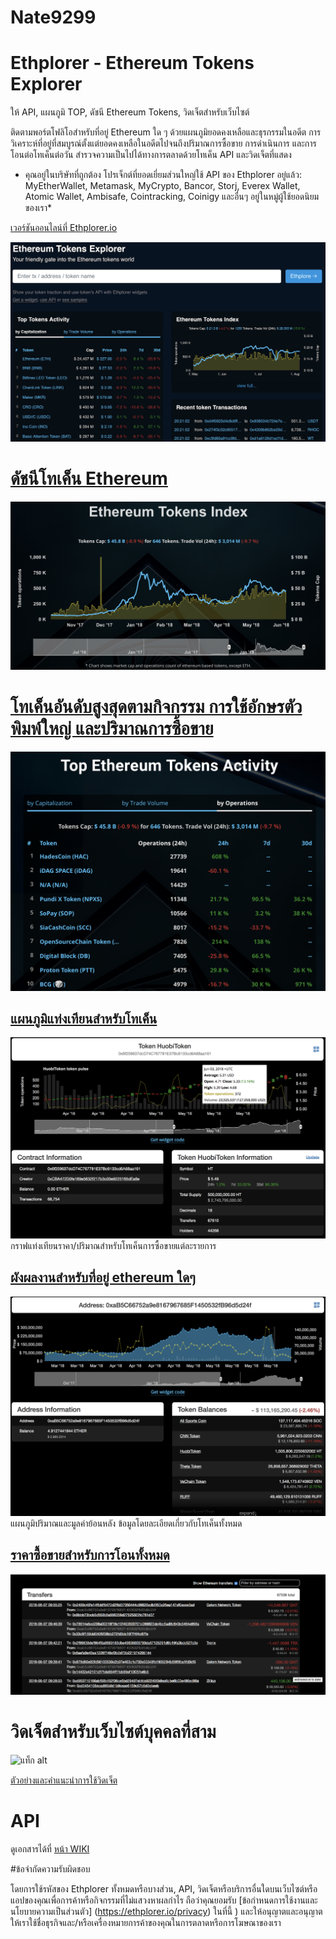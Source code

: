 # Nate9299
# Ethplorer - Ethereum Tokens Explorer

ให้ API, แผนภูมิ TOP, ดัชนี Ethereum Tokens, วิดเจ็ตสำหรับเว็บไซต์

ติดตามพอร์ตโฟลิโอสำหรับที่อยู่ Ethereum ใด ๆ ด้วยแผนภูมิยอดคงเหลือและธุรกรรมในอดีต การวิเคราะห์ที่อยู่ที่สมบูรณ์ตั้งแต่ยอดคงเหลือในอดีตไปจนถึงปริมาณการซื้อขาย การดำเนินการ และการโอนต่อโทเค็นต่อวัน สำรวจความเป็นไปได้ทางการตลาดด้วยโทเค็น API และวิดเจ็ตที่แสดง

* คุณอยู่ในบริษัทที่ถูกต้อง โปรเจ็กต์ที่ยอดเยี่ยมส่วนใหญ่ใช้ API ของ Ethplorer อยู่แล้ว: MyEtherWallet, Metamask, MyCrypto, Bancor, Storj, Everex Wallet, Atomic Wallet, Ambisafe, Cointracking, Coinigy และอื่นๆ อยู่ในหมู่ผู้ใช้ยอดนิยมของเรา*

[เวอร์ชันออนไลน์ที่ Ethplorer.io](https://ethplorer.io)

![แท็ก alt](https://github.com/EverexIO/Ethplorer/blob/master/images/ethplorer-home.png)

# [ดัชนีโทเค็น Ethereum](https://ethplorer.io/index?from=github)
![แท็ก alt](https://github.com/EverexIO/Ethplorer/blob/master/images/ethplorer-token-index.png)

# [โทเค็นอันดับสูงสุดตามกิจกรรม การใช้อักษรตัวพิมพ์ใหญ่ และปริมาณการซื้อขาย](https://ethplorer.io/top?from=github#count)
![แท็ก alt](https://github.com/EverexIO/Ethplorer/blob/master/images/ethplorer-top-operations.png)

## [แผนภูมิแท่งเทียนสำหรับโทเค็น](https://ethplorer.io/address/0x6f259637dcd74c767781e37bc6133cd6a68aa161?from=github)
![แท็ก alt](https://github.com/EverexIO/Ethplorer/blob/master/images/ethplorer-token-chart.png)
กราฟแท่งเทียนราคา/ปริมาณสำหรับโทเค็นการซื้อขายแต่ละรายการ

## [ผังผลงานสำหรับที่อยู่ ethereum ใดๆ](https://ethplorer.io/address/0xab5c66752a9e8167967685f1450532fb96d5d24f?from=github)
![แท็ก alt](https://github.com/EverexIO/Ethplorer/blob/master/images/address-chart.png)
แผนภูมิปริมาณและมูลค่าย้อนหลัง ข้อมูลโดยละเอียดเกี่ยวกับโทเค็นทั้งหมด

## [ราคาซื้อขายสำหรับการโอนทั้งหมด](https://ethplorer.io/address/0xab5c66752a9e8167967685f1450532fb96d5d24f?from=github#transfers=12)
![แท็ก alt](https://github.com/EverexIO/Ethplorer/blob/master/images/ethplorer-historical-prices.png)


# วิดเจ็ตสำหรับเว็บไซต์บุคคลที่สาม
![แท็ก alt](https://github.com/EverexIO/Ethplorer/blob/master/images/augur-widget.png)

[ตัวอย่างและคำแนะนำการใช้วิดเจ็ต](https://ethplorer.io/widgets)


# API

ดูเอกสารได้ที่ [หน้า WIKI](https://github.com/EverexIO/Ethplorer/wiki/ethplorer-api)


#ข้อจำกัดความรับผิดชอบ

โดยการใช้รหัสของ Ethplorer ทั้งหมดหรือบางส่วน, API, วิดเจ็ตหรือบริการอื่นใดบนเว็บไซต์หรือแอปของคุณเพื่อการค้าหรือกิจกรรมที่ไม่แสวงหาผลกำไร ถือว่าคุณยอมรับ [ข้อกำหนดการใช้งานและนโยบายความเป็นส่วนตัว] (https://ethplorer.io/privacy) ในที่นี้ ) และให้อนุญาตและอนุญาตให้เราใช้ชื่อธุรกิจและ/หรือเครื่องหมายการค้าของคุณในการตลาดหรือการโฆษณาของเรา
